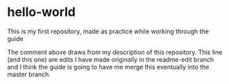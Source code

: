 # hello-world
This is my first repository, made as practice while working through the guide

The comment above draws from my description of this repository. This line
(and this one) are edits I have made originally in the readme-edit branch
and I think the guide is going to have me merge this eventually into the
master branch.

